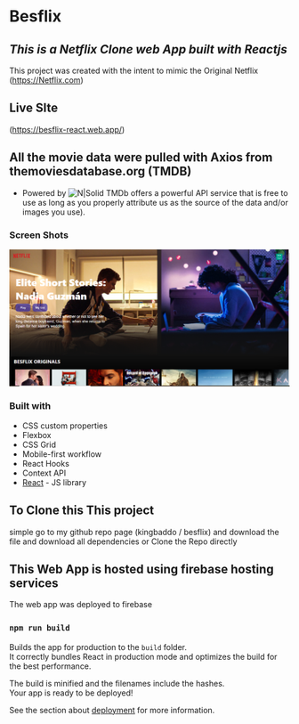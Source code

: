 # Besflix

## _This is a Netflix Clone web App built with Reactjs_

This project was created with the intent to mimic the Original Netflix (https://Netflix.com)

## Live SIte

(https://besflix-react.web.app/)

## All the movie data were pulled with Axios from themoviesdatabase.org (TMDB)

- Powered by
  ![N|Solid](https://www.themoviedb.org/assets/2/v4/logos/v2/blue_short-8e7b30f73a4020692ccca9c88bafe5dcb6f8a62a4c6bc55cd9ba82bb2cd95f6c.svg)
  TMDb offers a powerful API service that is free to use as long as you properly attribute us as the source of the data and/or images you use).

### Screen Shots

![](./evefolio.png)

### Built with

- CSS custom properties
- Flexbox
- CSS Grid
- Mobile-first workflow
- React Hooks
- Context API
- [React](https://reactjs.org/) - JS library

## To Clone this This project

simple go to my github repo page (kingbaddo
/
besflix) and download the file and download all dependencies or Clone the Repo directly

## This Web App is hosted using firebase hosting services

The web app was deployed to firebase

### `npm run build`

Builds the app for production to the `build` folder.\
It correctly bundles React in production mode and optimizes the build for the best performance.

The build is minified and the filenames include the hashes.\
Your app is ready to be deployed!

See the section about [deployment](https://facebook.github.io/create-react-app/docs/deployment) for more information.
